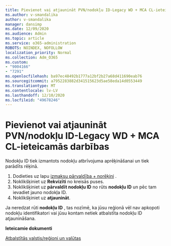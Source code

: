 ```yaml
---
title: Pievienot vai atjaunināt PVN/nodokļu ID-Legacy WD + MCA CL-ieteicamās darbības
ms.author: v-smandalika
author: v-smandalika
manager: dansimp
ms.date: 12/09/2020
ms.audience: Admin
ms.topic: article
ms.service: o365-administration
ROBOTS: NOINDEX, NOFOLLOW
localization_priority: Normal
ms.collection: Adm_O365
ms.custom:
- "9004166"
- "7291"
ms.openlocfilehash: ba97ec48492b1777a12bf2b27a68d411690eab76
ms.sourcegitcommit: a7952283882d341515623d5ae58eda14d0553449
ms.translationtype: MT
ms.contentlocale: lv-LV
ms.lasthandoff: 12/10/2020
ms.locfileid: "49678246"
---
```

# <a name="add-or-update-vattax-id---legacy-wd--mca-cl---recommended-steps"></a>Pievienot vai atjaunināt PVN/nodokļu ID-Legacy WD + MCA CL-ieteicamās darbības

Nodokļu ID tiek izmantots nodokļu atbrīvojuma aprēķināšanai un tiek parādīts rēķinā.

1. Dodieties uz lapu [izmaksu pārvaldība + norēķini](https://ms.portal.azure.com/#blade/Microsoft_Azure_GTM/ModernBillingMenuBlade/Overview) . 
2. Noklikšķiniet uz **Rekvizīti** no kreisās puses. 
3. Noklikšķiniet uz **pārvaldīt nodokļu ID** no rūts **nodokļu ID** un pēc tam ievadiet jauno nodokļa ID.
4. Noklikšķiniet uz **atjaunināt**. 

Ja neredzat rūti **nodokļu ID** , tas nozīmē, ka jūsu reģionā vēl nav apkopoti nodokļu identifikatori vai jūsu kontam netiek atbalstīta nodokļu ID atjaunināšana.

**Ieteicamie dokumenti**

[Atbalstītās valstis/reģioni un valūtas](https://azure.microsoft.com/pricing/faq/)

